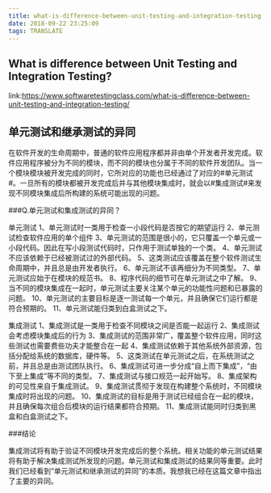 ```yaml
---
title: what-is-difference-between-unit-testing-and-integration-testing
date: 2018-09-22 23:25:09
tags: TRANSLATE
---
```


## What is difference between Unit Testing and Integration Testing?
link:https://www.softwaretestingclass.com/what-is-difference-between-unit-testing-and-integration-testing/
## 单元测试和继承测试的异同


在软件开发的生命周期中，普通的软件应用程序都并非由单个开发者开发完成。软件应用程序被分为不同的模块，而不同的模块也分属于不同的软件开发团队。当一个模块模块被开发完成的同时，它所对应的功能也已经通过了对应的#单元测试#。一旦所有的模块都被开发完成后并与其他模块集成时，就会以#集成测试#来发现不同模块集成后所构建的系统可能出现的问题。


###Q.单元测试和集成测试的异同？

单元测试
1、单元测试时一类用于检查一小段代码是否按它的期望运行
2、单元测试检查软件应用的单个组件
3、单元测试的范围是很小的，它只覆盖一个单元或一小段代码。因此在写小段测试代码时，只作用于测试单独的一个类。
4、单元测试不应该依赖于已经被测试过的外部代码。
5、这类测试应该覆盖在整个软件测试生命周期中，并且总是由开发者执行。
6、单元测试不该再细分为不同类型。
7、单元测试应始于在模块的规范书。
8、程序代码的细节可在单元测试之中了解。
9、当不同的模块集成在一起时，单元测试主要关注某个单元的功能性问题和已暴露的问题。
10、单元测试的主要目标是逐一测试每一个单元，并且确保它们运行都是符合预期的。
11、单元测试能归类到白盒测试之下。

集成测试
1、集成测试是一类用于检查不同模块之间是否能一起运行
2、集成测试会考虑模块集成后的行为
3、集成测试的范围非常广，覆盖整个软件应用，同时这些测试也需要费些功夫才能整合在一起
4、集成测试依赖于其他系统外部资源，包括分配给系统的数据库，硬件等。
5、这类测试在单元测试之后，在系统测试之前，并且总是由测试团队执行。
6、集成测试可进一步分成“自上而下集成”，“由下至上集成”等不同的类型。
7、集成测试与接口规范一起开始写。
8、集成架构的可见性来自于集成测试。
9、集成测试贯彻于发现在构建整个系统时，不同模块集成时将出现的问题。
10、集成测试的目标是用于测试已经组合在一起的模块，并且确保每次组合后模块的运行结果都符合预期。
11、集成测试能同时归类到黑盒和白盒测试之下。

###结论

集成测试将有助于验证不同模块开发完成后的整个系统。相关功能的单元测试结果将有助于解决集成测试所发现的问题。单元测试和集成测试的结果同等重要。此时我们已经看到“单元测试和继承测试的异同”的本质。我想我已经在这篇文章中指出了主要的异同。



